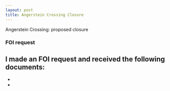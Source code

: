 ```yaml
---
layout: post
title: Angerstein Crossing Closure
---
```


Angerstein Crossing: proposed closure

### FOI request

I made an FOI request and received the following documents:
-
-
-
